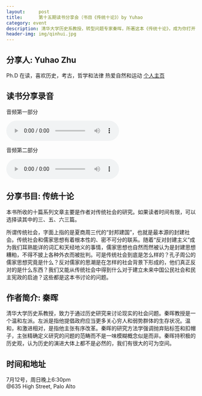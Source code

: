 ```yaml
---
layout:     post
title:      第十五期读书分享会（书目《传统十论》）by Yuhao
category: event 
description: 清华大学历史系教授，转型问题专家秦晖，所著这本《传统十论》，成为你打开认识中国传统的钥匙。
header-img: img/qinhui.jpg 
---
```


## 分享人: Yuhao Zhu

Ph.D 在读，喜欢历史，考古，哲学和法律 热爱自然和运动 [个人主页](http://yuhaozhu.com)  

## 读书分享录音

音频第一部分

<audio controls="controls">
   <source src="{{site.www-data-url}}/audio/2015-07-12-yuhao-1.mp3" type="audio/mpeg">
 Your browser does not support the audio element.
</audio>

音频第二部分

<audio controls="controls">
   <source src="{{site.www-data-url}}/audio/2015-07-12-yuhao-2.mp3" type="audio/mpeg">
 Your browser does not support the audio element.
</audio>

## 分享书目: 传统十论

本书所收的十篇系列文章主要是作者对传统社会的研究。如果读者时间有限，可以选择读其中的三、五、六三篇。

所谓传统社会，字面上指的是夏商周三代的“封邦建国”，也就是最本源的封建社会。传统社会和儒家思想有着根本性的、密不可分的联系。随着“反对封建主义”成为我们耳熟能详的词汇和天经地义的事情，儒家思想也自然而然被认为是封建思想糟粕，不得不披上各种外衣而被批判。可是传统社会到底是怎么样的？孔子周公的儒家思想究竟是什么？反对儒家的思潮是在怎样的社会背景下形成的，他们真正反对的是什么东西？我们又能从传统社会中得到什么对于建立未来中国公民社会和民主宪政的启迪？这些都是这本书讨论的问题。

## 作者简介: 秦晖
清华大学历史系教授，致力于通过历史研究来讨论现实的社会问题。秦晖教授是一个温和左派。左派是指他提倡政府应当更多关心穷人和弱势群体的生存状况。温和，和激进相对，是指他主张有序改革。秦晖的研究方法学强调抛弃贴标签和扣帽子，主张精确定义研究的问题的范畴而不是一味模糊概念似是而非。秦晖持积极的历史观，认为历史的演进大体上都不是必然的，我们有很大的可为空间。 

## 时间和地址
7月12号，周日晚上6:30pm <br>
@635 High Street, Palo Alto

